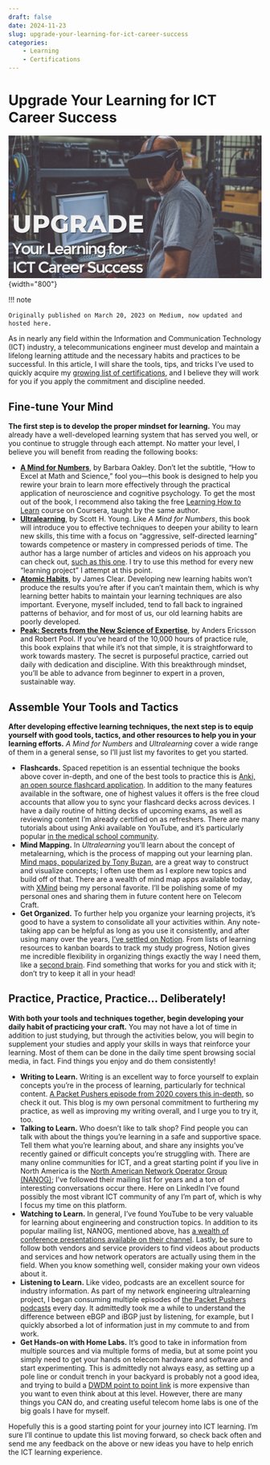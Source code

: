 ```yaml
---
draft: false
date: 2024-11-23
slug: upgrade-your-learning-for-ict-career-success
categories:
    - Learning
    - Certifications
---
```


# Upgrade Your Learning for ICT Career Success

![](/assets/images/upgrade_your_learning_for_ict_career_success.png){width="800"}

!!! note

    Originally published on March 20, 2023 on Medium, now updated and hosted here.

As in nearly any field within the Information and Communication Technology (ICT) industry, a telecommunications engineer must develop and maintain a lifelong learning attitude and the necessary habits and practices to be successful. In this article, I will share the tools, tips, and tricks I’ve used to quickly acquire my [growing list of certifications](https://www.linkedin.com/in/eronlloyd/details/certifications/), and I believe they will work for you if you apply the commitment and discipline needed.

<!-- more -->

## Fine-tune Your Mind

**The first step is to develop the proper mindset for learning.** You may already have a well-developed learning system that has served you well, or you continue to struggle through each attempt. No matter your level, I believe you will benefit from reading the following books:

- [**A Mind for Numbers**](https://www.goodreads.com/book/show/18693655-a-mind-for-numbers), by Barbara Oakley. Don’t let the subtitle, “How to Excel at Math and Science,” fool you—this book is designed to help you rewire your brain to learn more effectively through the practical application of neuroscience and cognitive psychology. To get the most out of the book, I recommend also taking the free [Learning How to Learn](https://www.coursera.org/learn/learning-how-to-learn) course on Coursera, taught by the same author.
- [**Ultralearning**](https://www.goodreads.com/book/show/18693655-a-mind-for-numbers), by Scott H. Young. Like *A Mind for Numbers*, this book will introduce you to effective techniques to deepen your ability to learn new skills, this time with a focus on “aggressive, self-directed learning” towards competence or mastery in compressed periods of time. The author has a large number of articles and videos on his approach you can check out, [such as this one](https://www.scotthyoung.com/blog/2019/03/18/5-strategies-ace-exam/). I try to use this method for every new “learning project” I attempt at this point.
- [**Atomic Habits**](https://www.goodreads.com/book/show/44770129-ultralearning), by James Clear. Developing new learning habits won’t produce the results you’re after if you can’t maintain them, which is why learning better habits to maintain your learning techniques are also important. Everyone, myself included, tend to fall back to ingrained patterns of behavior, and for most of us, our old learning habits are poorly developed.
- [**Peak: Secrets from the New Science of Expertise**](https://www.amazon.com/Peak-Secrets-New-Science-Expertise/dp/0544456238/), by Anders Ericsson and Robert Pool. If you’ve heard of the 10,000 hours of practice rule, this book explains that while it’s not that simple, it is straightforward to work towards mastery. The secret is purposeful practice, carried out daily with dedication and discipline. With this breakthrough mindset, you’ll be able to advance from beginner to expert in a proven, sustainable way.

## Assemble Your Tools and Tactics

**After developing effective learning techniques, the next step is to equip yourself with good tools, tactics, and other resources to help you in your learning efforts.** *A Mind for Numbers* and *Ultralearning* cover a wide range of them in a general sense, so I’ll just list my favorites to get you started.

- **Flashcards.** Spaced repetition is an essential technique the books above cover in-depth, and one of the best tools to practice this is [Anki, an open source flashcard application](https://apps.ankiweb.net/). In addition to the many features available in the software, one of highest values it offers is the free cloud accounts that allow you to sync your flashcard decks across devices. I have a daily routine of hitting decks of upcoming exams, as well as reviewing content I’m already certified on as refreshers. There are many tutorials about using Anki available on YouTube, and it’s particularly popular [in the medical school community](https://www.youtube.com/watch?v=WmPx333n5UQ).
- **Mind Mapping.** In *Ultralearning* you’ll learn about the concept of metalearning, which is the process of mapping out your learning plan. [Mind maps, popularized by Tony Buzan](https://en.wikipedia.org/wiki/Mind_map), are a great way to construct and visualize concepts; I often use them as I explore new topics and build off of that. There are a wealth of mind map apps available today, with [XMind](https://www.xmind.net/) being my personal favorite. I’ll be polishing some of my personal ones and sharing them in future content here on Telecom Craft.
- **Get Organized.** To further help you organize your learning projects, it’s good to have a system to consolidate all your activities within. Any note-taking app can be helpful as long as you use it consistently, and after using many over the years, [I’ve settled on Notion](https://www.notion.so). From lists of learning resources to kanban boards to track my study progress, Notion gives me incredible flexibility in organizing things exactly the way I need them, like a [second brain](https://www.buildingasecondbrain.com/). Find something that works for you and stick with it; don’t try to keep it all in your head!

## Practice, Practice, Practice… Deliberately!

**With both your tools and techniques together, begin developing your daily habit of practicing your craft.** You may not have a lot of time in addition to just studying, but through the activities below, you will begin to supplement your studies and apply your skills in ways that reinforce your learning. Most of them can be done in the daily time spent browsing social media, in fact. Find things you enjoy and do them consistently!

- **Writing to Learn.** Writing is an excellent way to force yourself to explain concepts you’re in the process of learning, particularly for technical content. [A Packet Pushers episode from 2020 covers this in-depth](https://packetpushers.net/podcast/heavy-networking-497-good-reasons-to-start-your-tech-blog/), so check it out. This blog is my own personal commitment to furthering my practice, as well as improving my writing overall, and I urge you to try it, too.
- **Talking to Learn.** Who doesn’t like to talk shop? Find people you can talk with about the things you’re learning in a safe and supportive space. Tell them what you’re learning about, and share any insights you’ve recently gained or difficult concepts you’re struggling with. There are many online communities for ICT, and a great starting point if you live in North America is the [North American Network Operator Group (NANOG)](https://www.nanog.org); I’ve followed their mailing list for years and a ton of interesting conversations occur there. Here on LinkedIn I’ve found possibly the most vibrant ICT community of any I’m part of, which is why I focus my time on this platform.
- **Watching to Learn.** In general, I’ve found YouTube to be very valuable for learning about engineering and construction topics. In addition to its popular mailing list, NANOG, mentioned above, has [a wealth of conference presentations available on their channel](https://www.youtube.com/c/TeamNANOG). Lastly, be sure to follow both vendors and service providers to find videos about products and services and how network operators are actually using them in the field. When you know something well, consider making your own videos about it.
- **Listening to Learn.** Like video, podcasts are an excellent source for industry information. As part of my network engineering ultralearning project, I began consuming multiple episodes of [the Packet Pushers podcasts](https://packetpushers.net/) every day. It admittedly took me a while to understand the difference between eBGP and iBGP just by listening, for example, but I quickly absorbed a lot of information just in my commute to and from work.
- **Get Hands-on with Home Labs.** It’s good to take in information from multiple sources and via multiple forms of media, but at some point you simply need to get your hands on telecom hardware and software and start experimenting. This is admittedly not always easy, as setting up a pole line or conduit trench in your backyard is probably not a good idea, and trying to build a [DWDM point to point link](https://community.fs.com/blog/an-overview-of-dwdm-technology-and-dwdm-system-components.html) is more expensive than you want to even think about at this level. However, there are many things you CAN do, and creating useful telecom home labs is one of the big goals I have for myself.

Hopefully this is a good starting point for your journey into ICT learning. I’m sure I’ll continue to update this list moving forward, so check back often and send me any feedback on the above or new ideas you have to help enrich the ICT learning experience.
